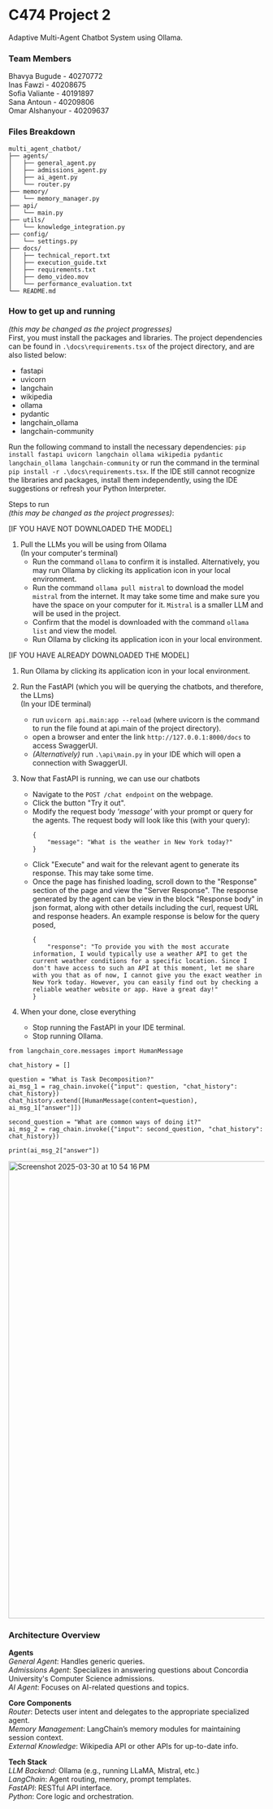 # C474 Project 2
Adaptive Multi-Agent Chatbot System using Ollama.

### Team Members
Bhavya Bugude - 40270772
<br> Inas Fawzi - 40208675
<br> Sofia Valiante - 40191897
<br> Sana Antoun - 40209806
<br> Omar Alshanyour - 40209637 

### Files Breakdown
```
multi_agent_chatbot/
├── agents/
│   ├── general_agent.py
│   ├── admissions_agent.py
│   ├── ai_agent.py
│   └── router.py
├── memory/
│   └── memory_manager.py
├── api/
│   └── main.py
├── utils/
│   └── knowledge_integration.py
├── config/
│   └── settings.py
├── docs/
│   ├── technical_report.txt
│   ├── execution_guide.txt
│   ├── requirements.txt
│   ├── demo_video.mov
│   └── performance_evaluation.txt
└── README.md
```

### How to get up and running

_(this may be changed as the project progresses)_ 
<br> First, you must install the packages and libraries. The project dependencies can be found in `.\docs\requirements.tsx` of the project directory, and are also listed below:
- fastapi
- uvicorn
- langchain
- wikipedia
- ollama
- pydantic
- langchain_ollama
- langchain-community

Run the following command to install the necessary dependencies:
    `pip install fastapi uvicorn langchain ollama wikipedia pydantic langchain_ollama langchain-community`
or run the command in the terminal
    `pip install -r .\docs\requirements.tsx`. 
If the IDE still cannot recognize the libraries and packages, install them independently, using the IDE suggestions or refresh your Python Interpreter.


Steps to run 
<br> _(this may be changed as the project progresses)_:

[IF YOU HAVE NOT DOWNLOADED THE MODEL]
1. Pull the LLMs you will be using from Ollama
    <br> (In your computer's terminal)
    - Run the command `ollama` to confirm it is installed. Alternatively, you may run Ollama
      by clicking its application icon in your local environment.
    - Run the command `ollama pull mistral` to download the model `mistral` from the internet. It may take some time and make sure you have the space on your computer for it. `Mistral` is a smaller LLM and will be used in the project. 
    - Confirm that the model is downloaded with the command `ollama list` and view the model.
    - Run Ollama by clicking its application icon in your local environment.

[IF YOU HAVE ALREADY DOWNLOADED THE MODEL]
1. Run Ollama by clicking its application icon in your local environment.

2. Run the FastAPI (which you will be querying the chatbots, and therefore, the LLms)
    <br> (In your IDE terminal)
    - run `uvicorn api.main:app --reload` (where uvicorn is the command to run the file found at api.main of the project directory).
    - open a browser and enter the link `http://127.0.0.1:8000/docs` to access SwaggerUI.
    - _(Alternatively)_ run `.\api\main.py` in your IDE which will open a connection with SwaggerUI.

3. Now that FastAPI is running, we can use our chatbots
    - Navigate to the `POST /chat endpoint` on the webpage.
    - Click the button "Try it out".
    - Modify the request body _'message'_ with your prompt or query for the agents. The request body will look like this (with your query):
        ```
        {
            "message": "What is the weather in New York today?"
        }
        ```
    - Click "Execute" and wait for the relevant agent to generate its response. This may take some time. 
    - Once the page has finished loading, scroll down to the "Response" section of the page and view the "Server Response".
      The response generated by the agent can be view in the block "Response body" in json format,
      along with other details including the curl, request URL and response headers. An example response is below for the query posed,
        ```
        {
            "response": "To provide you with the most accurate information, I would typically use a weather API to get the current weather conditions for a specific location. Since I don't have access to such an API at this moment, let me share with you that as of now, I cannot give you the exact weather in New York today. However, you can easily find out by checking a reliable weather website or app. Have a great day!"
        }
        ```

4. When your done, close everything
    - Stop running the FastAPI in your IDE terminal.
    - Stop running Ollama.
  
```
from langchain_core.messages import HumanMessage

chat_history = []

question = "What is Task Decomposition?"
ai_msg_1 = rag_chain.invoke({"input": question, "chat_history": chat_history})
chat_history.extend([HumanMessage(content=question), ai_msg_1["answer"]])

second_question = "What are common ways of doing it?"
ai_msg_2 = rag_chain.invoke({"input": second_question, "chat_history": chat_history})

print(ai_msg_2["answer"])
```
<img width="900" alt="Screenshot 2025-03-30 at 10 54 16 PM" src="https://github.com/user-attachments/assets/80e5efa6-5814-491c-9552-71b360c4f103" />



### Architecture Overview

**Agents**
<br> _General Agent_: Handles generic queries.
<br> _Admissions Agent_: Specializes in answering questions about Concordia University's Computer Science admissions.
<br> _AI Agent_: Focuses on AI-related questions and topics.

**Core Components**
<br> _Router_: Detects user intent and delegates to the appropriate specialized agent.
<br> _Memory Management_: LangChain’s memory modules for maintaining session context.
<br> _External Knowledge_: Wikipedia API or other APIs for up-to-date info.

**Tech Stack**
<br> _LLM Backend_: Ollama (e.g., running LLaMA, Mistral, etc.)
<br> _LangChain_: Agent routing, memory, prompt templates.
<br> _FastAPI_: RESTful API interface.
<br> _Python_: Core logic and orchestration.
